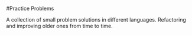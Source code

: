#Practice Problems

A collection of small problem solutions in different languages. 
Refactoring and improving older ones from time to time.
